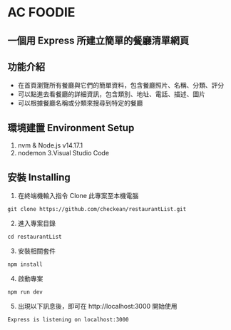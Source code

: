 # AC FOODIE
一個用 Express 所建立簡單的餐廳清單網頁
---
## 功能介紹
- 在首頁瀏覽所有餐廳與它們的簡單資料，包含餐廳照片、名稱、分類、評分
- 可以點進去看餐廳的詳細資訊，包含類別、地址、電話、描述、圖片
- 可以根據餐廳名稱或分類來搜尋到特定的餐廳


## 環境建置 Environment Setup

1. nvm & Node.js v14.17.1
2. nodemon
3.Visual Studio Code

## 安裝 Installing

1. 在終端機輸入指令 Clone 此專案至本機電腦
```
git clone https://github.com/checkean/restaurantList.git
```
2. 進入專案目錄
```
cd restaurantList
```
3. 安裝相關套件
```
npm install
```
4. 啟動專案
```
npm run dev
```
5. 出現以下訊息後，即可在 http://localhost:3000 開始使用
```
Express is listening on localhost:3000
```